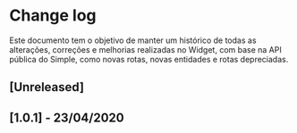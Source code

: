 # Change log

Este documento tem o objetivo de manter um histórico de todas as alterações, correções e melhorias realizadas no Widget, com base na API pública do Simple, como novas rotas, novas entidades e rotas depreciadas.

## [Unreleased]
## [1.0.1] - 23/04/2020
